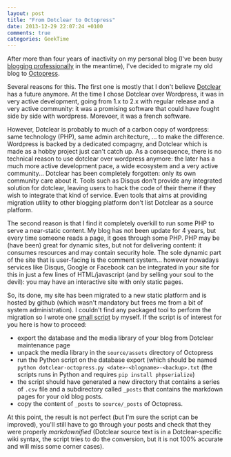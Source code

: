 ```yaml
---
layout: post
title: "From Dotclear to Octopress"
date: 2013-12-29 22:07:24 +0100
comments: true
categories: GeekTime
---
```

After more than four years of inactivity on my personal blog
(I've been busy [blogging professionally](https://techtalk.intersec.com)
in the meantime), I've decided to migrate my old blog to
[Octopress](http://octopress.org).

Several reasons for this. The first one is mostly that I don't believe
[Dotclear](http://dotclear.org) has a future anymore. At the time I chose
Dotclear over Wordpress, it was in very active development, going from 1.x
to 2.x with regular release and a very active community: it was a
promising software that could have fought side by side with wordpress.
Morevoer, it was a french software.

However, Dotclear is probably to much of a carbon copy of wordpress: same
technology (PHP), same admin architecture, ... to make the difference.
Wordpress is backed by a dedicated compagny, and Dotclear which is made as a
hobby project just can't catch up. As a consequence, there is no technical
reason to use dotclear over wordpress anymore: the later has a much more
active development pace, a wide ecosystem and a very active community...
Dotclear has been completely forgotten: only its own community care about
it. Tools such as Disqus don't provide any integrated solution for dotclear,
leaving users to hack the code of their theme if they wish to integrate
that kind of service. Even tools that aims at providing migration utility
to other blogging platform don't list Dotclear as a source platform.

The second reason is that I find it completely overkill to run some PHP
to serve a near-static content. My blog has not been update for 4 years, but
every time someone reads a page, it goes through some PHP. PHP may be (have
been) great for dynamic sites, but not for delivering content: it consumes
resources and may contain security hole. The sole dynamic part of the site
that is user-facing is the comment system... however nowadays services like
Disqus, Google or Facebook can be integrated in your site for this in just
a few lines of HTML/javascript (and by selling your soul to the devil):
you may have an interactive site with only static pages.

So, its done, my site has been migrated to a new static platform and is
hosted by github (which wasn't mandatory but frees me from a bit of system
administration). I couldn't find any packaged tool to perform the migration
so I wrote one [small script](https://gist.github.com/Fruneau/8174826) by
myself. If the script is of interest for you here is how to proceed:

* export the database and the media library of your blog from Dotclear maintenance
  page
* unpack the media library in the `source/assets` directory of Octopress
* run the Python script on the database export (which should be named
  `python dotclear-octopress.py <date>-<blogname>-<backup>.txt` (the scripts
  runs in Python and requires `pip install phpserialize`)
* the script should have generated a new directory that contains a series of
  `.csv` file and a subdirectory called `_posts` that contains the markdown
  pages for your old blog posts.
* copy the content of `_posts` to `source/_posts` of Octopress.

At this point, the result is not perfect (but I'm sure the script can be improved),
you'll still have to go through your posts and check that they were properly
_markdownified_ (Dotclear source text is in a Dotclear-specific wiki syntax,
the script tries to do the conversion, but it is not 100% accurate and will
miss some corner cases).
